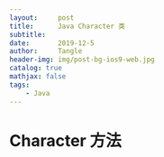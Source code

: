 ```yaml
---
layout:     post
title:      Java Character 类
subtitle:   
date:       2019-12-5
author:     Tangle
header-img: img/post-bg-ios9-web.jpg
catalog: true
mathjax: false
tags:
    - Java
---
```


# Character 方法
